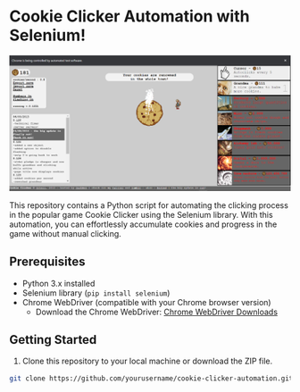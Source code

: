 # Cookie Clicker Automation with Selenium!

![Cookie Clicker](cookie_clicker.png)

This repository contains a Python script for automating the clicking process in the popular game Cookie Clicker using
the Selenium library. With this automation, you can effortlessly accumulate cookies and progress in the game without
manual clicking.

## Prerequisites

- Python 3.x installed
- Selenium library (`pip install selenium`)
- Chrome WebDriver (compatible with your Chrome browser version)
    - Download the Chrome WebDriver: [Chrome WebDriver Downloads](https://sites.google.com/chromium.org/driver/)

## Getting Started

1. Clone this repository to your local machine or download the ZIP file.

```bash
git clone https://github.com/yourusername/cookie-clicker-automation.git
